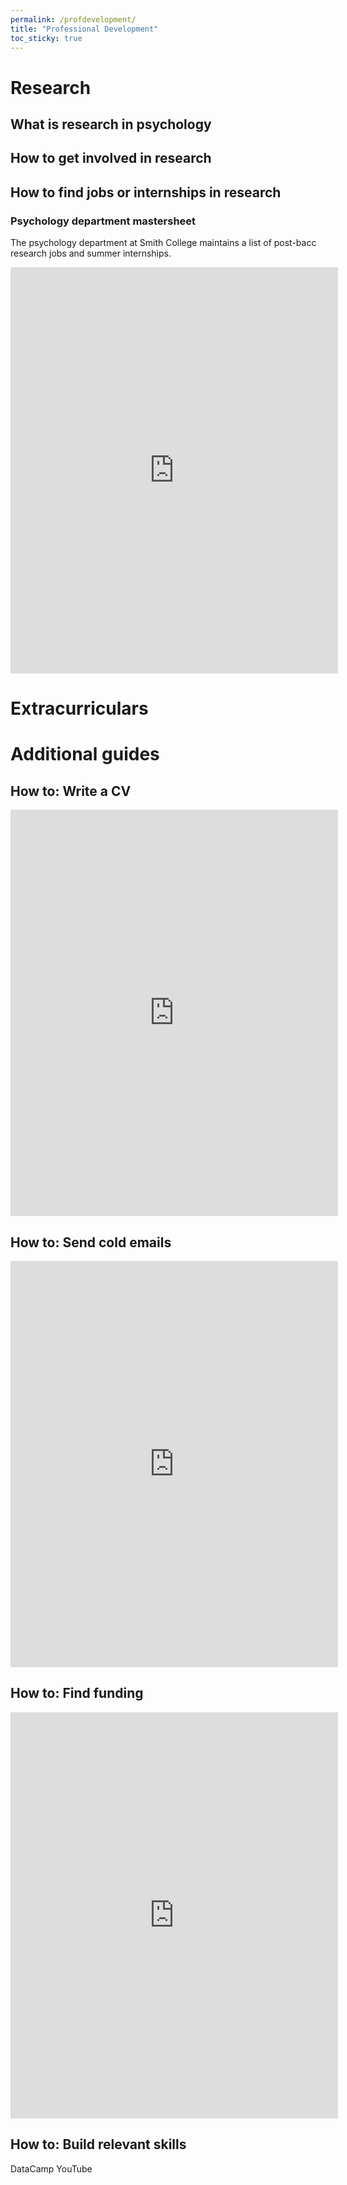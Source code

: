 ```yaml
---
permalink: /profdevelopment/
title: "Professional Development"
toc_sticky: true
---
```


# Research
## What is research in psychology
## How to get involved in research
## How to find jobs or internships in research
### Psychology department mastersheet
The psychology department at Smith College maintains a list of post-bacc research jobs and summer internships. 
<div style="text-align: center"><iframe src="https://docs.google.com/spreadsheets/d/1LuaMWjDd07UBR94SDn0MjhPqaB1gqrv0h3rPE2G73cA/edit?usp=sharing" frameborder="0" width="104%%" height="650" scrolling="yes"></iframe></div>

# Extracurriculars

# Additional guides
## How to: Write a CV
<div style="text-align: center"><iframe src="https://docs.google.com/document/d/1QOwvf5GVvmJmwdPpMHz4DNR53IhmBWZ_SPJiE2S6Le0/edit?usp=sharing" frameborder="0" width="104%%" height="650" scrolling="yes"></iframe></div>

## How to: Send cold emails
<div style="text-align: center"><iframe src="https://docs.google.com/document/d/1Dwx2lKRtH23GHmAd9RiItJrHTYpJ0_GiQzwp1RGp5LQ/edit?usp=sharing" frameborder="0" width="104%%" height="650" scrolling="yes"></iframe></div>

## How to: Find funding
<div style="text-align: center"><iframe src="https://docs.google.com/document/d/1-6nwc5ApUUWtINZQFVwwPG2S4UPFxM-afTK9bv9qr3g/edit?tab=t.0#heading=h.r9jl4n7w57t" frameborder="0" width="104%%" height="650" scrolling="yes"></iframe></div>

## How to: Build relevant skills

DataCamp 
YouTube
